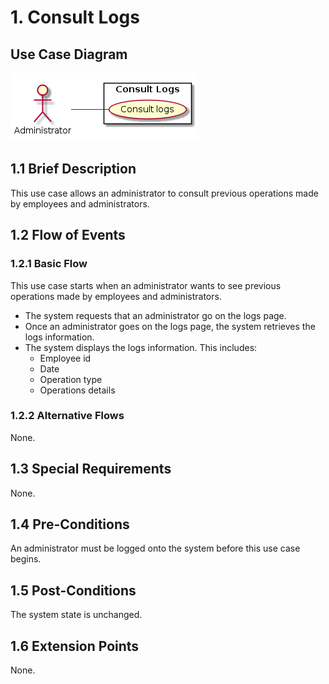# 1. Consult Logs

## Use Case Diagram

![Use Case Diagram](./logs.png)

## 1.1 Brief Description

This use case allows an administrator to consult previous operations made by employees and administrators.

## 1.2 Flow of Events

### 1.2.1 Basic Flow

This use case starts when an administrator wants to see previous operations made by employees and administrators.

* The system requests that an administrator go on the logs page.
* Once an administrator goes on the logs page, the system retrieves the logs information.
* The system displays the logs information. This includes:
    * Employee id
    * Date
    * Operation type
    * Operations details

### 1.2.2 Alternative Flows

None.

## 1.3 Special Requirements

None.

## 1.4 Pre-Conditions

An administrator must be logged onto the system before this use case begins.

## 1.5 Post-Conditions

The system state is unchanged.

## 1.6 Extension Points

None. 

